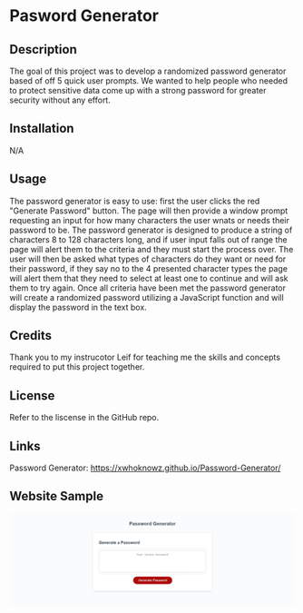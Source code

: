 # Pasword Generator
## Description

The goal of this project was to develop a randomized password generator based of off 5 quick user prompts. We wanted to help people who needed to protect sensitive data come up with a strong password for greater security without any effort.
## Installation

N/A

## Usage

The password generator is easy to use: first the user clicks the red "Generate Password" button. The page will then provide a window prompt requesting an input for how many characters the user wnats or needs their password to be. The password generator is designed to produce a string of characters 8 to 128 characters long, and if user input falls out of range the page will alert them to the criteria and they must start the process over. The user will then be asked what types of characters do they want or need for their password, if they say no to the 4 presented character types the page will alert them that they need to select at least one to continue and will ask them to try again. Once all criteria have been met the password generator will create a randomized password utilizing a JavaScript function and will display the password in the text box.

## Credits

Thank you to my instrucotor Leif for teaching me the skills and concepts required to put this project together.

## License

Refer to the liscense in the GitHub repo.

## Links

Password Generator: https://xwhoknowz.github.io/Password-Generator/

## Website Sample

![Password Generator website sample image](./Assets/img/Password-Generator.jpg)